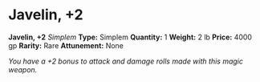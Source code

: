 # Javelin, +2

**Javelin, +2**
_Simplem_
**Type:** Simplem
**Quantity:** 1
**Weight:** 2 lb
**Price:** 4000 gp
**Rarity:** Rare
**Attunement:** None

*You have a +2 bonus to attack and damage rolls made with this magic weapon.*